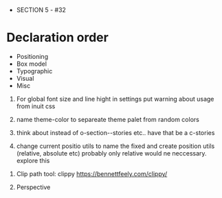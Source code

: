 <!-- CURRENTLY ON -->

- SECTION 5 - #32


<!-- CSS GUIDELINES  -->

# Declaration order

- Positioning
- Box model
- Typographic
- Visual
- Misc



<!-- TODO FOR CSS BOILERPLATE -->

1. For global font size and line hight in settings put warning about usage from inuit css

2. name theme-color to separeate theme palet from random colors

3. think about instead of o-section--stories etc.. have that be a c-stories 

4. change current positio  utils to name the fixed and create position utils (relative, absolute etc) probably only relative would ne neccessary. explore this




<!-- CSS NOTES -->


1. Clip path tool: clippy
   https://bennettfeely.com/clippy/

2. Perspective





<!-- NOTABLE CSS  -->


<!-- clip path:
clip-path: polygon(0 0, 100% 0, 100% 75vh, 0 100%); -->


<!-- Backgorund-clip  -->

 <!-- background-image: linear-gradient(to right, var(--color-primary-highlight), var(--color-primary-shadow));
  -webkit-background-clip: text;
  color: transparent; -->